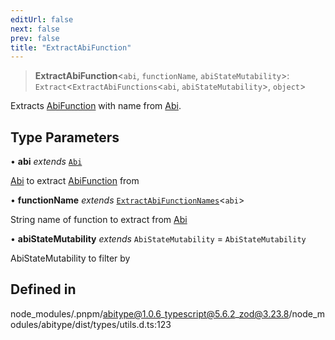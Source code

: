 ```yaml
---
editUrl: false
next: false
prev: false
title: "ExtractAbiFunction"
---
```


> **ExtractAbiFunction**\<`abi`, `functionName`, `abiStateMutability`\>: `Extract`\<`ExtractAbiFunctions`\<`abi`, `abiStateMutability`\>, `object`\>

Extracts [AbiFunction](../../../../../../../reference/tevm/utils/type-aliases/abifunction) with name from [Abi](../../../../../../../reference/tevm/utils/type-aliases/abi).

## Type Parameters

• **abi** *extends* [`Abi`](/reference/tevm/utils/type-aliases/abi/)

[Abi](../../../../../../../reference/tevm/utils/type-aliases/abi) to extract [AbiFunction](../../../../../../../reference/tevm/utils/type-aliases/abifunction) from

• **functionName** *extends* [`ExtractAbiFunctionNames`](/reference/tevm/utils/type-aliases/extractabifunctionnames/)\<`abi`\>

String name of function to extract from [Abi](../../../../../../../reference/tevm/utils/type-aliases/abi)

• **abiStateMutability** *extends* `AbiStateMutability` = `AbiStateMutability`

AbiStateMutability to filter by

## Defined in

node\_modules/.pnpm/abitype@1.0.6\_typescript@5.6.2\_zod@3.23.8/node\_modules/abitype/dist/types/utils.d.ts:123
